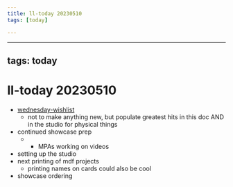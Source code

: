 ```yaml
---
title: ll-today 20230510
tags: [today]

---
```


---
tags: today
---
# ll-today 20230510
* [wednesday-wishlist](/1p0xJNLQQXOX5Z4vM55BFw)
    * not to make anything new, but populate greatest hits in this doc AND in the studio for physical things
* continued showcase prep
    * * MPAs working on videos
* setting up the studio
* next printing of mdf projects 
    * printing names on cards could also be cool
* showcase ordering